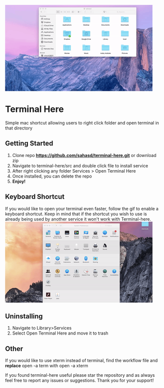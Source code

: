 ![alt tag](/assets/demo.gif)

# Terminal Here
Simple mac shortcut allowing users to right click folder and open terminal in that directory

## Getting Started
1. Clone repo **https://github.com/sahasd/terminal-here.git** or download zip
2. Navigate to terminal-here/src and double click file to install service
3. After right clicking any folder Services > Open Terminal Here 
4. Once installed, you can delete the repo
5. **Enjoy!**

## Keyboard Shortcut
If you would like to open your terminal even faster, follow the gif to enable a keyboard shortcut. Keep in mind that if the shortcut you wish to use is already being used by another service it won't work with Terminal-here. 
![alt tag](/assets/keyshortcutdemo.gif)

## Uninstalling
1. Navigate to Library>Services 
2. Select Open Terminal Here and move it to trash

## Other
If you would like to use xterm instead of terminal, find the workflow file and **replace** open -a term with open -a xterm


If you found terminal-here useful please star the repository and as always feel free to report any issues or suggestions. Thank you for your support!
